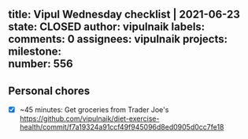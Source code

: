 title:	Vipul Wednesday checklist | 2021-06-23
state:	CLOSED
author:	vipulnaik
labels:	
comments:	0
assignees:	vipulnaik
projects:	
milestone:	
number:	556
--
## Personal chores

- [x] ~45 minutes: Get groceries from Trader Joe's https://github.com/vipulnaik/diet-exercise-health/commit/f7a19324a91ccf49f945096d8ed0905d0cc7fe18
